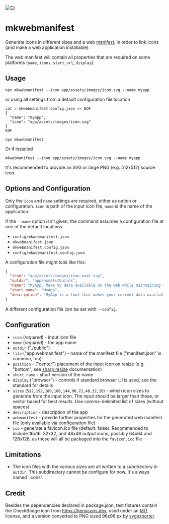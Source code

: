 [![CI](https://github.com/febeling/mkwebmanifest/actions/workflows/node.js.yml/badge.svg)](https://github.com/febeling/mkwebmanifest/actions/workflows/node.js.yml)

# mkwebmanifest

Generate icons in different sizes and a web [manifest](https://developer.mozilla.org/en-US/docs/Web/Manifest), in order to link icons (and make a web application installable).

The web manifest will contain all properties that are required on some platforms (`name`, `icons`, `start_url`, `display`).

## Usage

```shell
npx mkwebmanifest --icon app/assets/images/icon.svg --name myapp
```

or using all settings from a default configuration file location

```shell
cat > mkwebmanifest.config.json << EOF
{
  "name": "myapp",
  "icon": "app/assets/images/icon.svg"
}
EOF

npx mkwebmanifest
```

Or if installed

```shell
mkwebmanifest --icon app/assets/images/icon.svg --name myapp
```

It's recommended to provide an SVG or large PNG (e.g. 512x512) source icon.

## Options and Configuration

Only the `icon` and `name` settings are required, either as option or configuration. `icon` is path of the input icon file, `name` is the name of the application.

If the `--name` option isn't given, the command assumes a configuration file at one of the default locations.

- `config/mkwebmanifest.json`
- `mkwebmanifest.json`
- `mkwebmanifest.config.json`
- `config/mkwebmanifest.config.json`

A configuration file might look like this:

```json
{
  "icon": "app/assets/images/icon-oval.svg",
  "outdir": "app/assets/builds",
  "name": "MyApp. Make my data available on the web while maintaining full control",
  "short_name": "MyApp",
  "description": "MyApp is a tool that makes your current data available while maintaining full control over it"
}
```

A different configuration file can be set with `--config`.

## Configuration

- `icon` (_required_) - input icon file
- `name` (_required_) - the app name
- `outdir` ("./public")
- `file` ("app.webmanifest") - name of the manifest file ("manifest.json" is common, too)
- `position` - ("center") placement of the input icon on resize (e.g. "bottom", see [sharp resize](https://sharp.pixelplumbing.com/api-resize/) documentation)
- `short_name` - short version of the name
- `display` ("browser") - controls if standard browser UI is used, see the standard for details
- `sizes` (`512,192,180,168,144,96,72,48,32,16`) - which icon sizes to generate from the input icon. The input should be larger than these, or vector based for best results. Use comma-delimited list of sizes (without spaces)
- `description` - description of the app
- `webmanifest` - provide further properties for the generated web manifest file (only available via configuration file)
- `ico` - generate a favicon.ico file (default: false). Recommended to include 16x16, 32x32, and 48x48 output icons, possibly 64x64 and 128x128, as these will all be packaged into the `favicon.ico` file

## Limitations

- The icon files with the various sizes are all written to a subdirectory in `outdir`. This subdirectory cannot be configure for now. It's always named 'icons'.

## Credit

Besides the dependencies declared in package.json, test fixtures contain the CheckBadge icon from https://heroicons.dev, used under an [MIT](https://github.com/tailwindlabs/heroicons/blob/master/LICENSE) license, and a version converted to PNG sized 96x96 px by [svgexporter](https://www.npmjs.com/package/svgexport).
